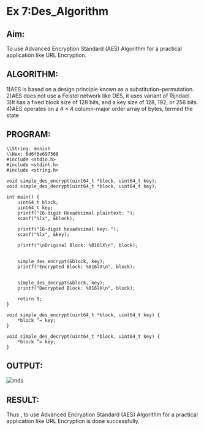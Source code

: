 # Ex 7:Des_Algorithm
## Aim:
To use Advanced Encryption Standard (AES) Algorithm for a practical application like URL Encryption.
## ALGORITHM:

1)AES is based on a design principle known as a substitution–permutation.</br>
2)AES does not use a Feistel network like DES, it uses variant of Rijndael.</br>
3)It has a fixed block size of 128 bits, and a key size of 128, 192, or 256 bits.</br>
4)AES operates on a 4 × 4 column-major order array of bytes, termed the state</br>

## PROGRAM:
```
\\String: monish
\\Hex: 6d6f6e697368
#include <stdio.h>
#include <stdint.h>
#include <string.h>

void simple_des_encrypt(uint64_t *block, uint64_t key);
void simple_des_decrypt(uint64_t *block, uint64_t key);

int main() {
    uint64_t block;
    uint64_t key;
    printf("16-digit Hexadecimal plaintext: ");
    scanf("%lx", &block);
    
    printf("16-digit hexadecimal key: ");
    scanf("%lx", &key);

    printf("\nOriginal Block: %016lX\n", block);
    

    simple_des_encrypt(&block, key);
    printf("Encrypted Block: %016lX\n", block);
    

    simple_des_decrypt(&block, key);
    printf("Decrypted Block: %016lX\n", block);

    return 0;
}

void simple_des_encrypt(uint64_t *block, uint64_t key) {
    *block ^= key;  
}

void simple_des_decrypt(uint64_t *block, uint64_t key) {
    *block ^= key;  
}
```

## OUTPUT:
![mds](https://github.com/user-attachments/assets/934b2b7f-cb65-47a8-8347-89840b434534)

## RESULT:
Thus , to use Advanced Encryption Standard (AES) Algorithm for a practical application like URL Encryption is done successfully.
